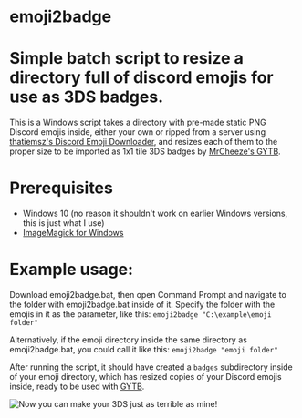 # emoji2badge
# Simple batch script to resize a directory full of discord emojis for use as 3DS badges.

This is a Windows script takes a directory with pre-made static PNG Discord emojis inside, either your own or ripped from a server using [thatiemsz's Discord Emoji Downloader](https://thatiemsz.github.io/Discord-Emoji-Downloader/), and resizes each of them to the proper size to be imported as 1x1 tile 3DS badges by [MrCheeze's GYTB](https://github.com/MrCheeze/GYTB).

# Prerequisites
- Windows 10 (no reason it shouldn't work on earlier Windows versions, this is just what I use)
- [ImageMagick for Windows](https://imagemagick.org/script/download.php#windows)

# Example usage:

Download emoji2badge.bat, then open Command Prompt and navigate to the folder with emoji2badge.bat inside of it. Specify the folder with the emojis in it as the parameter, like this: 
```emoji2badge "C:\example\emoji folder"```

Alternatively, if the emoji directory inside the same directory as emoji2badge.bat, you could call it like this:
```emoji2badge "emoji folder"```

After running the script, it should have created a `badges` subdirectory inside of your emoji directory, which has resized copies of your Discord emojis inside, ready to be used with [GYTB](https://github.com/MrCheeze/GYTB).

![Now you can make your 3DS just as terrible as mine!](https://github.com/IzzyBells/emoji2badge/blob/main/emoji2badge%20screencap.png?raw=true)
